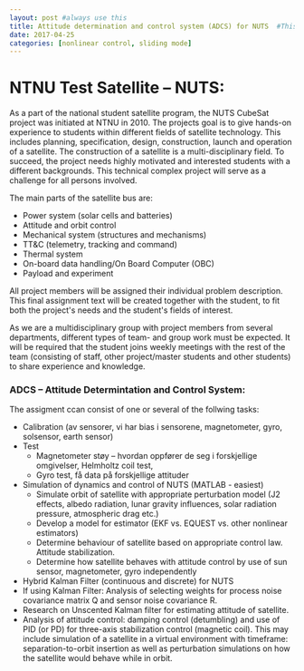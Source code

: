 ```yaml
---
layout: post #always use this
title: Attitude determination and control system (ADCS) for NUTS  #This becomes the title of the page
date: 2017-04-25
categories: [nonlinear control, sliding mode]
---
```

# NTNU Test Satellite – NUTS: #

As a part of the national student satellite program, the NUTS CubeSat project was initiated at NTNU in 2010. 
The projects goal is to give hands-on experience to students within different fields of satellite technology. 
This includes planning, specification, design, construction, launch and operation of a satellite.
The construction of a satellite is a multi-disciplinary field. To succeed, the project needs highly 
motivated and interested students with a different backgrounds. This technical complex project will 
serve as a challenge for all persons involved.
 
The main parts of the satellite bus are:
 
* Power system (solar cells and batteries)
* Attitude and orbit control
* Mechanical system (structures and mechanisms)
* TT&C (telemetry, tracking and command)
* Thermal system
* On-board data handling/On Board Computer (OBC)
* Payload and experiment
 
All project members will be assigned their individual problem description. 
This final assignment text will be created together with the student, to fit both the project's needs and the student's fields of interest.
 
As we are a multidisciplinary group with project members from several departments, 
different types of team- and group work must be expected. It will be required that the student joins 
weekly meetings with the rest of the team (consisting of staff, other project/master students and other students) 
to share experience and knowledge.

### ADCS – Attitude Determintation and Control System: ###
The assigment ccan consist of one or several of the follwing tasks:

* Calibration (av sensorer, vi har bias i sensorene, magnetometer, gyro, solsensor, earth sensor)
* Test
  * Magnetometer støy – hvordan oppfører de seg i forskjellige omgivelser, Helmholtz coil test,
  * Gyro test, få data på forskjellige attituder
* Simulation of dynamics and control of NUTS (MATLAB - easiest)
  * Simulate orbit of satellite with appropriate perturbation model (J2 effects, albedo radiation, lunar gravity influences, solar   radiation pressure, atmospheric drag etc.)
  * Develop a model for estimator (EKF vs. EQUEST vs. other nonlinear estimators)
  * Determine behaviour of satellite based on appropriate control law. Attitude stabilization.
  * Determine how satellite behaves with attitude control by use of sun sensor, magnetometer, gyro independently
* Hybrid Kalman Filter (continuous and discrete) for NUTS
* If using Kalman Filter: Analysis of selecting weights for process noise covariance matrix Q and sensor noise covariance R.
* Research on Unscented Kalman filter for estimating attitude of satellite.
* Analysis of attitude control: damping control (detumbling) and use of PID (or PD) for three-axis stabilization control (magnetic coil). This may include simulation of a satellite in a virtual environment with timeframe: separation-to-orbit insertion as well as perturbation simulations on how the satellite would behave while in orbit.

